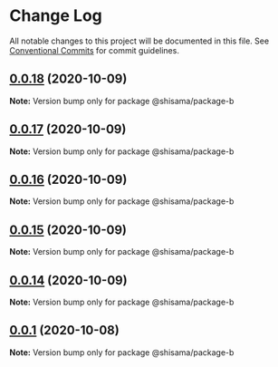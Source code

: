 # Change Log

All notable changes to this project will be documented in this file.
See [Conventional Commits](https://conventionalcommits.org) for commit guidelines.

## [0.0.18](https://github.com/shisama/github-action-release-test/compare/@shisama/package-b@0.0.17...@shisama/package-b@0.0.18) (2020-10-09)

**Note:** Version bump only for package @shisama/package-b





## [0.0.17](https://github.com/shisama/github-action-release-test/compare/@shisama/package-b@0.0.16...@shisama/package-b@0.0.17) (2020-10-09)

**Note:** Version bump only for package @shisama/package-b





## [0.0.16](https://github.com/shisama/github-action-release-test/compare/@shisama/package-b@0.0.15...@shisama/package-b@0.0.16) (2020-10-09)

**Note:** Version bump only for package @shisama/package-b





## [0.0.15](https://github.com/shisama/github-action-release-test/compare/@shisama/package-b@0.0.14...@shisama/package-b@0.0.15) (2020-10-09)

**Note:** Version bump only for package @shisama/package-b





## [0.0.14](https://github.com/shisama/github-action-release-test/compare/@shisama/package-b@0.0.13...@shisama/package-b@0.0.14) (2020-10-09)

**Note:** Version bump only for package @shisama/package-b





## [0.0.1](https://github.com/shisama/github-action-release-test/compare/@shisama/package-b@0.0.1...@shisama/package-b@0.0.1) (2020-10-08)

**Note:** Version bump only for package @shisama/package-b
